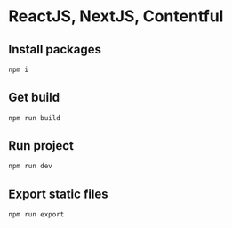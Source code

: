 # ReactJS, NextJS, Contentful

## Install packages

```bash
npm i
```
## Get build

```bash
npm run build
```

## Run project

```bash
npm run dev
```

## Export static files

```bash
npm run export
```